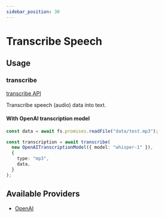```yaml
---
sidebar_position: 30
---
```


# Transcribe Speech

## Usage

### transcribe

[transcribe API](/api/modules#transcribe)

Transcribe speech (audio) data into text.

#### With OpenAI transcription model

```ts
const data = await fs.promises.readFile("data/test.mp3");

const transcription = await transcribe(
  new OpenAITranscriptionModel({ model: "whisper-1" }),
  {
    type: "mp3",
    data,
  }
);
```

## Available Providers

- [OpenAI](/integration/model-provider/openai)
